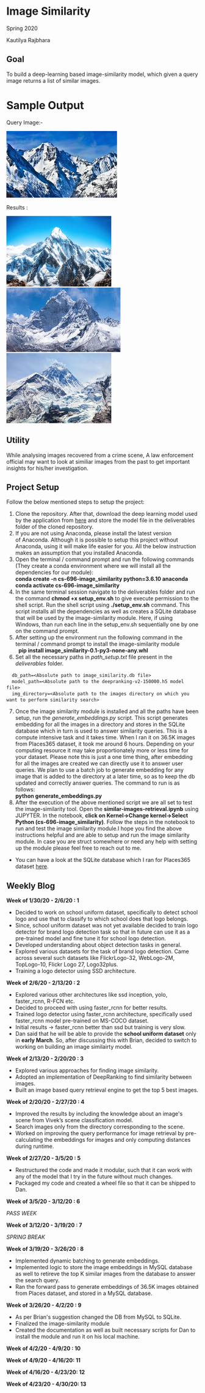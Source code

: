 # Image Similarity

Spring 2020

Kautilya Rajbhara 

## Goal

To build a deep-learning based image-similarity model, which given a query image returns a list of similar images.

# Sample Output

Query Image:- 

![im1](https://github.com/UMass-Rescue/image-similarity/blob/master/output-samples/mountain-A.jpg)

Results :

![im2](https://github.com/UMass-Rescue/image-similarity/blob/master/output-samples/mountain-B.jpg)
![im2](https://github.com/UMass-Rescue/image-similarity/blob/master/output-samples/mountain-D.jpg)
![im2](https://github.com/UMass-Rescue/image-similarity/blob/master/output-samples/mountain-E.jpg)


## Utility

While analysing images recovered from a crime scene, A law enforcement official may want to look at similiar images from the past to get important insights for his/her investigation.

## Project Setup

Follow the below mentioned steps to setup the project:
1. Clone the repository. After that, download the deep learning model used by the application from [here](https://drive.google.com/file/d/1TmUKqp_TnzSP0TeAHIyTv8jG4KZeNqQP/view) and store the model file in the deliverables folder of the cloned repository.
2. If you are not using Anaconda, please install the latest version of Anaconda. Although it is possible to setup this project without Anaconda, using it will make life easier for you. All the below instruction makes an assumption that you installed Anaconda.
3. Open the terminal / command prompt and run the following commands (They create a conda environment where we will install all the dependencies for our module): <br>
  **conda create -n cs-696-image_similarity python=3.6.10 anaconda** <br>
  **conda activate cs-696-image_similarity**
4. In the same terminal session navigate to the deliverables folder and run the command **chmod +x setup_env.sh** to give execute permission to the shell script. Run the shell script using **./setup_env.sh** command. This script installs all the dependencies as well as creates a SQLite database that will be used by the image-similarity module. Here, if using Windows, than run each line in the setup_env.sh sequentially one by one on the command prompt.
5. After setting up the environment run the following command in the terminal / command prompt to install the image-similarity module <br> 
**pip install image_similarity-0.1-py3-none-any.whl**
6. Set all the necessary paths in *path_setup.txt* file present in the *deliverables* folder.
  ```
    db_path=<Absolute path to image_similarity.db file>
    model_path=<Absolute path to the deepranking-v2-150000.h5 model file>
    img_directory=<Absolute path to the images directory on which you want to perform similarity search>
  ```
7. Once the image similarity module is installed and all the paths have been setup, run the *generate_embeddings.py* script. This script generates embedding for all the images in a directory and stores in the SQLite database which in turn is used to answer similarity queries. This is a compute intensive task and it takes time. When I ran it on 36.5K images from Places365 dataset, it took me around 6 hours. Depending on your computing resource it may take proportionately more or less time for your dataset. Please note this is just a one time thing, after embedding for all the images are created we can directly use it to answer user queries. We plan to use a batch job to generate embedding for any image that is added to the directory at a later time, so as to keep the db updated and correctly answer queries. The command to run is as follows: <br>
**python generate_embeddings.py**
8. After the execution of the above mentioned script we are all set to test the image-similarity tool. Open the **similar-images-retrieval.ipynb** using JUPYTER. In the notebook, **click on Kernel->Change kernel->Select Python (cs-696-image_similarity)**. Follow the steps in the notebook to run and test the image similarity module.I hope you find the above instructions helpful and are able to setup and run the image similarity module. In case you are struct somewhere or need any help with setting up the module please feel free to reach out to me.

* You can have a look at the SQLite database which I ran for Places365 dataset [here](https://drive.google.com/file/d/1hgRKrvxeddJWqxb7wW8zKxQwBvX6lH3C/view).


## Weekly Blog

**Week of 1/30/20 - 2/6/20 : 1**
 
- Decided to work on school uniform dataset, specifically to detect school logo and use that to classify to which school does that logo   belongs.
- Since, school uniform dataset was not yet available decided to train logo detector for brand logo detection task so that in future can   use it as a pre-trained model and fine tune it for school logo detection.
- Developed understanding about object detection tasks in general.
- Explored various datasets for the task of brand logo detection. Came across several such datasets like FlickrLogo-32, WebLogo-2M,       TopLogo-10, Flickr Logo 27, Logo32plus. 
- Training a logo detector using SSD architecture. 

**Week of 2/6/20 - 2/13/20 : 2**

- Explored various other architectures like ssd inception, yolo, faster_rcnn, R-FCN etc.
- Decided to proceed with using faster_rcnn for better results.
- Trained logo detector using faster_rcnn architecture, specifically used faster_rcnn model pre-trained on MS-COCO dataset.
- Initial results -> faster_rcnn better than ssd but training is very slow.
- Dan said that he will be able to provide the __school uniform dataset__ only in __early March__. So, after discussing this with Brian,   decided to switch to working on building an image similairty model.

**Week of 2/13/20 - 2/20/20 : 3**

- Explored various approaches for finding image similarity.
- Adopted an implementation of DeepRanking to find similarity between images.
- Built an image based query retrieval engine to get the top 5 best images. 

**Week of 2/20/20 - 2/27/20 : 4**

- Improved the results by including the knowledge about an image's scene from Vivek’s scene classification model.
- Search images only from the directory corresponding to the scene.
- Worked on improving the query performance for image retrieval by pre-calculating the embeddings for images and only computing distances during runtime.

**Week of 2/27/20 - 3/5/20 : 5**

- Restructured the code and made it modular, such that it can work with any of the model that I try in the future without much changes.
- Packaged my code and created a wheel file so that it can be shipped to Dan.


**Week of 3/5/20 - 3/12/20 : 6**
 
*PASS WEEK*

**Week of 3/12/20 - 3/19/20 : 7**

*SPRING BREAK*

**Week of 3/19/20 - 3/26/20 : 8**

- Implemented dynamic batching to generate embeddings.
- Implemented logic to store the image embeddings in MySQL database as well to retireve the top K similar images from the database to answer the search query.
- Ran the forward pass to generate embeddings of 36.5K images obtained from Places dataset, and stored in a MySQL database.


**Week of 3/26/20 - 4/2/20 : 9**

- As per Brian's suggestion changed the DB from MySQL to SQLite.
- Finalized the image-similarity module
- Created the documentation as well as built necessary scripts for Dan to install the module and run it on his local machine.

**Week of 4/2/20 - 4/9/20 : 10**

**Week of 4/9/20 - 4/16/20: 11**

**Week of 4/16/20 - 4/23/20: 12**

**Week of 4/23/20 - 4/30/20: 13**
